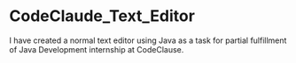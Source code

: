# CodeClaude_Text_Editor
I have created a normal text editor using Java as a task for partial fulfillment of Java Development internship at CodeClause. 

